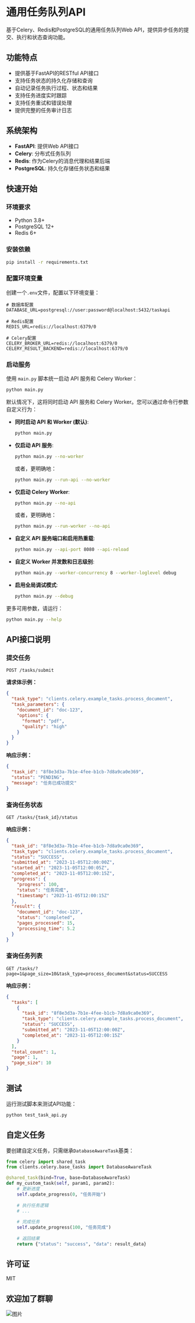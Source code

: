 # 通用任务队列API

基于Celery、Redis和PostgreSQL的通用任务队列Web API，提供异步任务的提交、执行和状态查询功能。

## 功能特点

- 提供基于FastAPI的RESTful API接口
- 支持任务状态的持久化存储和查询
- 自动记录任务执行过程、状态和结果
- 支持任务进度实时跟踪
- 支持任务重试和错误处理
- 提供完整的任务审计日志

## 系统架构

- **FastAPI**: 提供Web API接口
- **Celery**: 分布式任务队列
- **Redis**: 作为Celery的消息代理和结果后端
- **PostgreSQL**: 持久化存储任务状态和结果

## 快速开始

### 环境要求

- Python 3.8+
- PostgreSQL 12+
- Redis 6+

### 安装依赖

```bash
pip install -r requirements.txt
```

### 配置环境变量

创建一个`.env`文件，配置以下环境变量：

```
# 数据库配置
DATABASE_URL=postgresql://user:password@localhost:5432/taskapi

# Redis配置
REDIS_URL=redis://localhost:6379/0

# Celery配置
CELERY_BROKER_URL=redis://localhost:6379/0
CELERY_RESULT_BACKEND=redis://localhost:6379/0
```

### 启动服务

使用 `main.py` 脚本统一启动 API 服务和 Celery Worker：

```bash
python main.py
```

默认情况下，这将同时启动 API 服务和 Celery Worker。您可以通过命令行参数自定义行为：

- **同时启动 API 和 Worker (默认)**:
  ```bash
  python main.py
  ```

- **仅启动 API 服务**:
  ```bash
  python main.py --no-worker
  ```
  或者，更明确地：
  ```bash
  python main.py --run-api --no-worker
  ```

- **仅启动 Celery Worker**:
  ```bash
  python main.py --no-api
  ```
  或者，更明确地：
  ```bash
  python main.py --run-worker --no-api
  ```

- **自定义 API 服务端口和启用热重载**:
  ```bash
  python main.py --api-port 8080 --api-reload
  ```

- **自定义 Worker 并发数和日志级别**:
  ```bash
  python main.py --worker-concurrency 8 --worker-loglevel debug
  ```

- **启用全局调试模式**:
  ```bash
  python main.py --debug
  ```

更多可用参数，请运行：
```bash
python main.py --help
```

## API接口说明

### 提交任务

```
POST /tasks/submit
```

**请求体示例：**

```json
{
  "task_type": "clients.celery.example_tasks.process_document",
  "task_parameters": {
    "document_id": "doc-123",
    "options": {
      "format": "pdf",
      "quality": "high"
    }
  }
}
```

**响应示例：**

```json
{
  "task_id": "8f8e3d3a-7b1e-4fee-b1cb-7d8a9ca0e369",
  "status": "PENDING",
  "message": "任务已成功提交"
}
```

### 查询任务状态

```
GET /tasks/{task_id}/status
```

**响应示例：**

```json
{
  "task_id": "8f8e3d3a-7b1e-4fee-b1cb-7d8a9ca0e369",
  "task_type": "clients.celery.example_tasks.process_document",
  "status": "SUCCESS",
  "submitted_at": "2023-11-05T12:00:00Z",
  "started_at": "2023-11-05T12:00:05Z",
  "completed_at": "2023-11-05T12:00:15Z",
  "progress": {
    "progress": 100,
    "status": "任务完成",
    "timestamp": "2023-11-05T12:00:15Z"
  },
  "result": {
    "document_id": "doc-123",
    "status": "completed",
    "pages_processed": 15,
    "processing_time": 5.2
  }
}
```

### 查询任务列表

```
GET /tasks/?page=1&page_size=10&task_type=process_document&status=SUCCESS
```

**响应示例：**

```json
{
  "tasks": [
    {
      "task_id": "8f8e3d3a-7b1e-4fee-b1cb-7d8a9ca0e369",
      "task_type": "clients.celery.example_tasks.process_document",
      "status": "SUCCESS",
      "submitted_at": "2023-11-05T12:00:00Z",
      "completed_at": "2023-11-05T12:00:15Z"
    }
  ],
  "total_count": 1,
  "page": 1,
  "page_size": 10
}
```

## 测试

运行测试脚本来测试API功能：

```bash
python test_task_api.py
```

## 自定义任务

要创建自定义任务，只需继承`DatabaseAwareTask`基类：

```python
from celery import shared_task
from clients.celery.base_tasks import DatabaseAwareTask

@shared_task(bind=True, base=DatabaseAwareTask)
def my_custom_task(self, param1, param2):
    # 更新进度
    self.update_progress(0, "任务开始")
    
    # 执行任务逻辑
    # ...
    
    # 完成任务
    self.update_progress(100, "任务完成")
    
    # 返回结果
    return {"status": "success", "data": result_data}
```

## 许可证

MIT 

## 欢迎加了群聊
![图片](https://s3.cortexai.info/open/wc.jpg)
